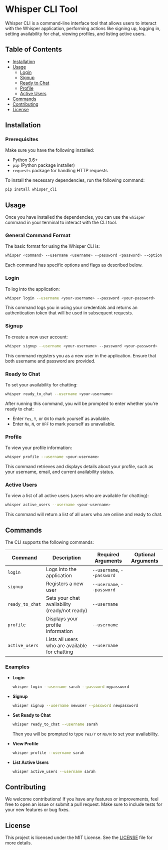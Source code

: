 
# Whisper CLI Tool

Whisper CLI is a command-line interface tool that allows users to interact with the Whisper application, performing actions like signing up, logging in, setting availability for chat, viewing profiles, and listing active users.

## Table of Contents
- [Installation](#installation)
- [Usage](#usage)
  - [Login](#login)
  - [Signup](#signup)
  - [Ready to Chat](#ready-to-chat)
  - [Profile](#profile)
  - [Active Users](#active-users)
- [Commands](#commands)
- [Contributing](#contributing)
- [License](#license)

## Installation

### Prerequisites
Make sure you have the following installed:
- Python 3.6+
- `pip` (Python package installer)
- `requests` package for handling HTTP requests

To install the necessary dependencies, run the following command:
```bash
pip install whisper_cli
```

## Usage

Once you have installed the dependencies, you can use the `whisper` command in your terminal to interact with the CLI tool.

### General Command Format

The basic format for using the Whisper CLI is:
```bash
whisper <command> --username <username> --password <password> --option <option>
```

Each command has specific options and flags as described below.

### Login
To log into the application:
```bash
whisper login --username <your-username> --password <your-password>
```

This command logs you in using your credentials and returns an authentication token that will be used in subsequent requests.

### Signup
To create a new user account:
```bash
whisper signup --username <your-username> --password <your-password>
```

This command registers you as a new user in the application. Ensure that both username and password are provided.

### Ready to Chat
To set your availability for chatting:
```bash
whisper ready_to_chat --username <your-username>
```

After running this command, you will be prompted to enter whether you're ready to chat:
- Enter `Yes`, `Y`, or `ON` to mark yourself as available.
- Enter `No`, `N`, or `OFF` to mark yourself as unavailable.

### Profile
To view your profile information:
```bash
whisper profile --username <your-username>
```

This command retrieves and displays details about your profile, such as your username, email, and current availability status.

### Active Users
To view a list of all active users (users who are available for chatting):
```bash
whisper active_users --username <your-username>
```

This command will return a list of all users who are online and ready to chat.

## Commands

The CLI supports the following commands:

| Command         | Description                                       | Required Arguments          | Optional Arguments |
|-----------------|---------------------------------------------------|-----------------------------|--------------------|
| `login`         | Logs into the application                         | `--username`, `--password`  |                    |
| `signup`        | Registers a new user                              | `--username`, `--password`  |                    |
| `ready_to_chat` | Sets your chat availability (ready/not ready)      | `--username`                |                    |
| `profile`       | Displays your profile information                 | `--username`                |                    |
| `active_users`  | Lists all users who are available for chatting     | `--username`                |                    |

### Examples

- **Login**
  ```bash
  whisper login --username sarah --password mypassword
  ```
- **Signup**
  ```bash
  whisper signup --username newuser --password newpassword
  ```
- **Set Ready to Chat**
  ```bash
  whisper ready_to_chat --username sarah
  ```
  Then you will be prompted to type `Yes/Y` or `No/N` to set your availability.
  
- **View Profile**
  ```bash
  whisper profile --username sarah
  ```

- **List Active Users**
  ```bash
  whisper active_users --username sarah
  ```

## Contributing

We welcome contributions! If you have any features or improvements, feel free to open an issue or submit a pull request. Make sure to include tests for your new features or bug fixes.

## License

This project is licensed under the MIT License. See the [LICENSE](./LICENSE) file for more details.
